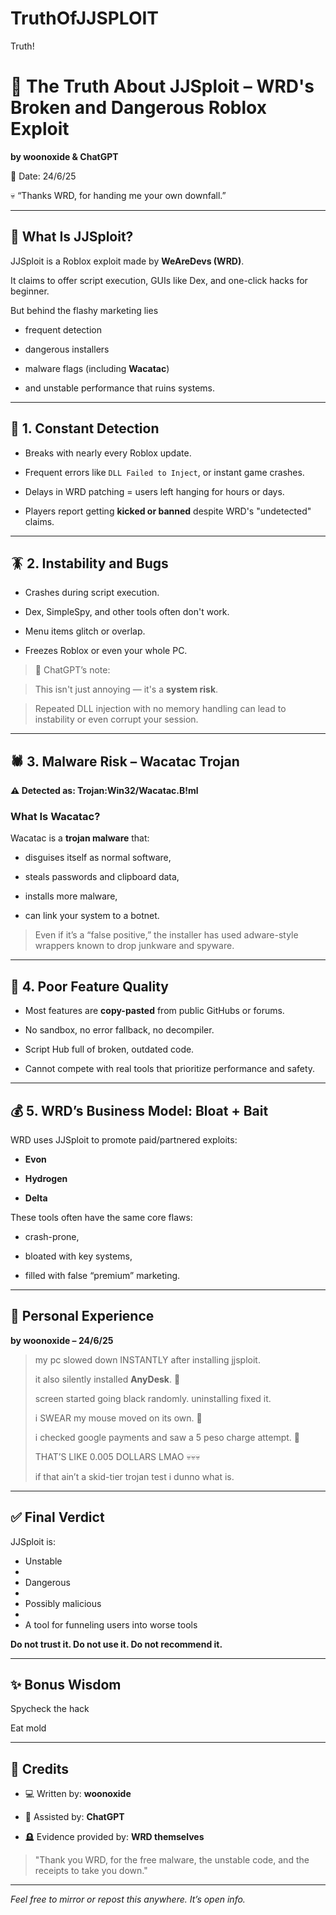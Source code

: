 # TruthOfJJSPLOIT
Truth!


# 🛑 The Truth About JJSploit – WRD's Broken and Dangerous Roblox Exploit

**by woonoxide & ChatGPT**  

📅 Date: 24/6/25  

💀 “Thanks WRD, for handing me your own downfall.”  

---

## 📌 What Is JJSploit?

JJSploit is a Roblox exploit made by **WeAreDevs (WRD)**.  

It claims to offer script execution, GUIs like Dex, and one-click hacks for beginner.

But behind the flashy marketing lies

- frequent detection
  
- dangerous installers
  
- malware flags (including **Wacatac**)
  
- and unstable performance that ruins systems.
  

---

## 🚫 1. Constant Detection

- Breaks with nearly every Roblox update.
  
- Frequent errors like `DLL Failed to Inject`, or instant game crashes.
  
- Delays in WRD patching = users left hanging for hours or days.
  
- Players report getting **kicked or banned** despite WRD's "undetected" claims.
  

---

## 🪳 2. Instability and Bugs

- Crashes during script execution.
  
- Dex, SimpleSpy, and other tools often don't work.
  
- Menu items glitch or overlap.
  
- Freezes Roblox or even your whole PC.
  

> 🧠 ChatGPT’s note:

> This isn't just annoying — it's a **system risk**.

> Repeated DLL injection with no memory handling can lead to instability or even corrupt your session.


---

## 🕷️ 3. Malware Risk – Wacatac Trojan

**⚠️ Detected as: Trojan:Win32/Wacatac.B!ml**

### What Is Wacatac?

Wacatac is a **trojan malware** that:

- disguises itself as normal software,
  
- steals passwords and clipboard data,
  
- installs more malware,
  
- can link your system to a botnet.
  

> Even if it’s a “false positive,” the installer has used adware-style wrappers known to drop junkware and spyware.

---

## 🧪 4. Poor Feature Quality

- Most features are **copy-pasted** from public GitHubs or forums.
  
- No sandbox, no error fallback, no decompiler.
  
- Script Hub full of broken, outdated code.
  
- Cannot compete with real tools that prioritize performance and safety.

---

## 💰 5. WRD’s Business Model: Bloat + Bait

WRD uses JJSploit to promote paid/partnered exploits:

- **Evon**
  
- **Hydrogen**
  
- **Delta**

These tools often have the same core flaws:
- crash-prone,
  
- bloated with key systems,
  
- filled with false “premium” marketing.
  

---

## 🧍 Personal Experience

**by woonoxide – 24/6/25**

> my pc slowed down INSTANTLY after installing jjsploit.
> 
> it also silently installed **AnyDesk**. 🚩
> 
> screen started going black randomly. uninstalling fixed it.
>  
> i SWEAR my mouse moved on its own. 🏴
> 
> i checked google payments and saw a 5 peso charge attempt. 🚩
> 
> THAT’S LIKE 0.005 DOLLARS LMAO 💀💀💀
> 
> if that ain’t a skid-tier trojan test i dunno what is.

---

## ✅ Final Verdict

JJSploit is:

- Unstable
- 
- Dangerous
- 
- Possibly malicious
- 
- A tool for funneling users into worse tools

**Do not trust it. Do not use it. Do not recommend it.**

---

## ✨ Bonus Wisdom

Spycheck the hack

Eat mold


---

## 🙏 Credits

- 💻 Written by: **woonoxide**
  
- 🧠 Assisted by: **ChatGPT**
  
- 🪦 Evidence provided by: **WRD themselves**
   
> "Thank you WRD, for the free malware, the unstable code, and the receipts to take you down."

---

*Feel free to mirror or repost this anywhere. It’s open info.*


